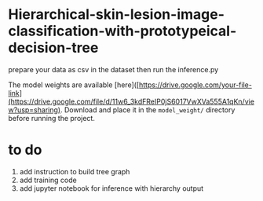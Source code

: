 # Hierarchical-skin-lesion-image-classification-with-prototypeical-decision-tree

prepare your data as csv in the dataset
then run the inference.py

The model weights are available [here]([https://drive.google.com/your-file-link](https://drive.google.com/file/d/11w6_3kdFReIP0jS6017VwXVa555A1qKn/view?usp=sharing).
Download and place it in the `model_weight/` directory before running the project.

# to do
1. add instruction to build tree graph
2. add training code
3. add jupyter notebook for inference with hierarchy output
